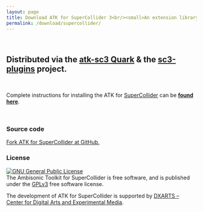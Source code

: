 ```yaml
---
layout: page
title: Download ATK for SuperCollider 3<br/><small>An extension library for the SuperCollider programming language</small>
permalink: /download/supercollider/
---
```


&nbsp;

<div class="alert alert-info">

<h2>Distributed via the <a href="https://github.com/ambisonictoolkit/atk-sc3" target="_blank">atk-sc3 Quark</a> & the <a href="https://github.com/supercollider/sc3-plugins" target="_blank">sc3-plugins</a> project.</h2>

&nbsp;


<p>Complete instructions for installing the ATK for <a href="http://supercollider.github.io" target="_blank">SuperCollider</a> can be
<a href="https://github.com/ambisonictoolkit/atk-sc3/blob/master/README.md#installing" target="_blank"><strong>found here</strong></a>.
</p>


</div>

&nbsp;

### Source code

[Fork ATK for SuperCollider at GitHub.](https://github.com/ambisonictoolkit/atk-sc3)


### License

<a rel="license" href="http://www.gnu.org/copyleft/gpl.html"><img alt="GNU General Public License" style="border-width:0" src="http://www.gnu.org/graphics/gplv3-88x31.png" /></a><br />The Ambisonic Toolkit for SuperCollider is free software, and is published under the [GPLv3](http://www.gnu.org/copyleft/gpl.html) free software license.

The development of ATK for SuperCollider is supported by <a href="https://dxarts.washington.edu/" target="_blannk">DXARTS &ndash; Center for Digital Arts and Experimental Media</a>.
